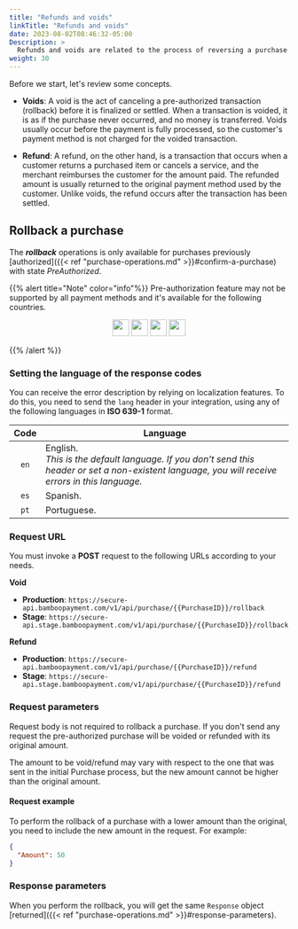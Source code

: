 ```yaml
---
title: "Refunds and voids"
linkTitle: "Refunds and voids"
date: 2023-08-02T08:46:32-05:00
Description: >
  Refunds and voids are related to the process of reversing a purchase already confirmed or the cancellation of a pre-authorized purchase.
weight: 30
---
```


Before we start, let's review some concepts.

* **Voids**: A void is the act of canceling a pre-authorized transaction (rollback) before it is finalized or settled. When a transaction is voided, it is as if the purchase never occurred, and no money is transferred. Voids usually occur before the payment is fully processed, so the customer's payment method is not charged for the voided transaction.

* **Refund**: A refund, on the other hand, is a transaction that occurs when a customer returns a purchased item or cancels a service, and the merchant reimburses the customer for the amount paid. The refunded amount is usually returned to the original payment method used by the customer. Unlike voids, the refund occurs after the transaction has been settled.

## Rollback a purchase
The _**rollback**_ operations is only available for purchases previously [authorized]({{< ref "purchase-operations.md" >}}#confirm-a-purchase) with state _PreAuthorized_.

{{% alert title="Note" color="info"%}}
Pre-authorization feature may not be supported by all payment methods and it's available for the following countries.

<div style="text-align: center;">

<a href="/docs/payment-methods/brazil.html"><img src="/assets/Flags/FlagBR.png" width="30" /></a>
<a href="/docs/payment-methods/chile.html"><img src="/assets/Flags/FlagCL.png" width="30" /></a>
<a href="/docs/payment-methods/colombia.html"><img src="/assets/Flags/FlagCO.png" width="30" /></a>
<a href="/docs/payment-methods/uruguay.html"><img src="/assets/Flags/FlagUY.png" width="30" /></a>

</div>

{{% /alert %}}

### Setting the language of the response codes
You can receive the error description by relying on localization features. To do this, you need to send the `lang` header in your integration, using any of the following languages in **ISO 639-1** format.

<div id="shortTable"></div>

| Code | Language |
|:-:|---|
| `en` | English.<br>_This is the default language. If you don't send this header or set a non-existent language, you will receive errors in this language._ |
| `es` | Spanish. |
| `pt` | Portuguese. |

### Request URL
You must invoke a **POST** request to the following URLs according to your needs.

**Void**

* **Production**: `https://secure-api.bamboopayment.com/v1/api/purchase/{{PurchaseID}}/rollback`
* **Stage**: `https://secure-api.stage.bamboopayment.com/v1/api/purchase/{{PurchaseID}}/rollback`

**Refund**

* **Production**: `https://secure-api.bamboopayment.com/v1/api/purchase/{{PurchaseID}}/refund`
* **Stage**: `https://secure-api.stage.bamboopayment.com/v1/api/purchase/{{PurchaseID}}/refund`

### Request parameters
Request body is not required to rollback a purchase. If you don't send any request the pre-authorized purchase will be voided or refunded with its original amount. 

The amount to be void/refund may vary with respect to the one that was sent in the initial Purchase process, but the new amount cannot be higher than the original amount.

#### Request example
To perform the rollback of a purchase with a lower amount than the original, you need to include the new amount in the request. For example:

```json
{
  "Amount": 50
}
```

### Response parameters
When you perform the rollback, you will get the same `Response` object [returned]({{< ref "purchase-operations.md" >}}#response-parameters).
<!--
## Refund a purchase
The _**refunds**_ operations is only available for purchases with state _Approved_. Refunds can be total or partial

### Considerations
_To be defined_

### Request URL
You must invoke a **POST** request to the following URLs according to your needs.

* **Production**: `https://secure-api.bamboopayment.com/v2/api/purchase/{{PurchaseId}}/refund`
* **Stage**: `https://secure-api.stage.bamboopayment.com/v2/api/purchase/{{PurchaseId}}/refund`

### Request parameters
Consider the following parameters when invoking a refund request.

| Parameter | Type | Mandatory | Description |
|---|---|---|---|---|
| `Amount` | `number` | No | Amount to be refunded (Partial refund). If this parameter is not send, the refund will be for the amount of the purchase (Total refund).<br>If you require to include decimals in the amount, concatenate the decimal places without de decimal point. Example `12,25` > `1225`.<br>This value **cannot** be higher than the original amount of the purchase. |
| `MetadataIn`  → `Description` | string | No | Optional description for the refund. |

#### Request example 

```json
{
  "Amount":"25000",
  "MetadataIn": {
    "Description": "Refund description"
  },
}
```

### Response parameters

| Parameter | Type | Description |
|---|---|---|
| `Response` → `PurchaseRefundId` | `number` | Internal identifier of the refund. |
| `Response` → `Created` | `date` | Date and time when the refund was created.<br>Date format _**ISO-8601**_. |
| `Response` → `Amount` | `number` | Refund amount as sent in the request. |
| `Response` → `Currency` | `string` | Currency of the refund, according to ISO-4217 (alphanumeric codes). |
| `Response` → `StatusId` | `number` | Identifier of the refund status. |
| `Response` → `Status` | `string` | Description of the refund status. |
| `Response` → `AuthorizationCode` | `string` | Response code returned by the acquirer of the transaction. |
| `Response` → `Code` | `string` | Error code returned by the acquirer of the transaction if the refund is rejected. |
| `Response` → `Description` | `string` | Error description returned by the acquirer of the transaction if the refund is rejected. |
| `Response` → `MetadataOut` | `object` | Additional information returned by the acquirer. |
| `Errors` → `ErrorCode` | `string` | Error code returned. |
| `Errors` → `Created` | `string` | Date and time when the error was generated. |
| `Errors` → `Message` | `string` | Descriptive text of the error. |
| `Errors` → `Detail` | `string` | Error detail. |

#### Response example

```json
{
  "Response": {
    "PurchaseRefundId": 194441,
    "Created": "2023-07-04T16:26:33.850",
    "Amount": 50000,
    "Currency": "UYU",
    "StatusId": 111,
    "Status": "Approved",
    "AuthorizationCode": "876961",
    "Code": "",
    "Description": "",
    "MetadataOut": {}
  },
  "Errors": []
}
```
-->